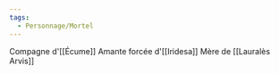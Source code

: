 ```yaml
---
tags:
  - Personnage/Mortel
---
```

Compagne d'[[Écume]]
Amante forcée d'[[Iridesa]]
Mère de [[Lauralès Arvis]]